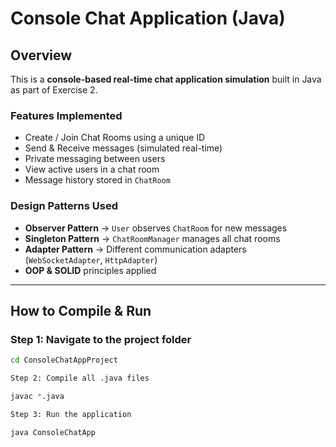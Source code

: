 
# Console Chat Application (Java)

## Overview
This is a **console-based real-time chat application simulation** built in Java as part of Exercise 2.

### Features Implemented
- Create / Join Chat Rooms using a unique ID
- Send & Receive messages (simulated real-time)
- Private messaging between users
- View active users in a chat room
- Message history stored in `ChatRoom`

### Design Patterns Used
- **Observer Pattern** → `User` observes `ChatRoom` for new messages  
- **Singleton Pattern** → `ChatRoomManager` manages all chat rooms  
- **Adapter Pattern** → Different communication adapters (`WebSocketAdapter`, `HttpAdapter`)  
- **OOP & SOLID** principles applied  


---

##  How to Compile & Run

### Step 1: Navigate to the project folder
```sh
cd ConsoleChatAppProject

Step 2: Compile all .java files

javac *.java

Step 3: Run the application

java ConsoleChatApp
